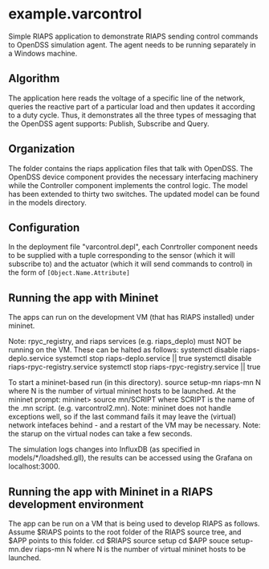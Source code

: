 # example.varcontrol
Simple RIAPS application to demonstrate RIAPS sending control commands to OpenDSS simulation agent. The agent needs to be running separately in a Windows machine. 

## Algorithm
The application here reads the voltage of a specific line of the network, queries the reactive part of a particular load and then updates it according to a duty cycle. Thus, it demonstrates all the three types of messaging that the OpenDSS agent supports: Publish, Subscribe and Query.

## Organization

The folder contains the riaps application files that talk with OpenDSS. The OpenDSS device component provides the necessary interfacing machinery while the Controller component implements the control logic. The model has been extended to thirty two switches. The updated model can be found in the models directory.

## Configuration

In the deployment file "varcontrol.depl", each Conrtroller component needs to be supplied with a tuple corresponding to the sensor (which it will subscribe to) and the actuator (which it will send commands to control) in the form of `[Object.Name.Attribute]`


Running the app with Mininet
----------------------------

The apps can run on the development VM (that has RIAPS installed) under mininet. 

Note: rpyc_registry, and riaps services (e.g. riaps_deplo) must NOT be running on the VM.
These can be halted as follows:
	systemctl disable riaps-deplo.service
	systemctl stop riaps-deplo.service || true
	systemctl disable riaps-rpyc-registry.service
	systemctl stop riaps-rpyc-registry.service || true

To start a mininet-based run (in this directory).
   source setup-mn
   riaps-mn N
where N is the number of virtual mininet hosts to be launched.
 At the mininet prompt:
    mininet> source mn/SCRIPT
 where SCRIPT is the name of the .mn script. (e.g. varcontrol2.mn).
 Note: mininet does not handle exceptions well, so if the last command fails it may leave the 
 (virtual) network intefaces behind - and a restart of the VM may be necessary.
 Note: the starup on the virtual nodes can take a few seconds.
 
 The simulation logs changes into InfluxDB (as specified in models/*/loadshed.gll), 
 the results can be accessed using the Grafana on localhost:3000.
 
 Running the app with Mininet in a RIAPS development environment
 ----------------------------------------------------------------
 
The app can be run on a VM that is being used to develop RIAPS as follows.
Assume $RIAPS points to the root folder of the RIAPS source tree, and $APP points to this folder.
	cd $RIAPS 
	source setup
	cd $APP
	souce setup-mn.dev
	riaps-mn N
where N is the number of virtual mininet hosts to be launched.
